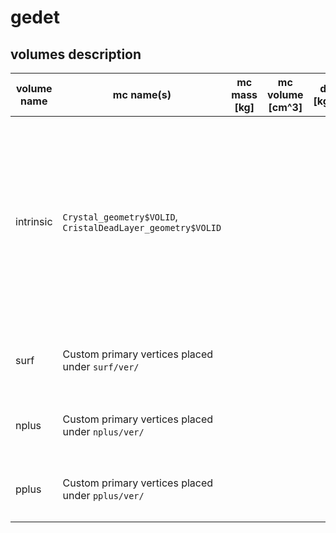 # gedet

## volumes description

| volume name | mc name(s) | mc mass [kg] | mc volume [cm^3] | density [kg/cm^3] | volume description | notes |
| ----------- | ---------- | ------------ | ---------------- | ----------------- | ------------------ | ----- |
| intrinsic   | `Crystal_geometry$VOLID`, `CristalDeadLayer_geometry$VOLID` | | | | Volume of all detectors deployed in GERDA PhaseII, split in dead and active parts | Detectors and active/dead volumes are simulated separately, files are marked with the `AV\|DV` keyword and with the channel number for a total amount of 40 files. `$VOLID` refers to the MaGe volume naming convention, a dictionary can be found under `UTILS/det-data/ged-mapping.json` | 
| surf        | Custom primary vertices placed under `surf/ver/` | | | | Complete detector surface in contact with LAr | Detectors are simulated separately, further info in `surf/ver/README.md` |
| nplus       | Custom primary vertices placed under `nplus/ver/` | | | | n+ contact surface in contact with LAr | Detectors are simulated separately, further info in `nplus/ver/README.md` |
| pplus       | Custom primary vertices placed under `pplus/ver/` | | | | p+ contact surface in contact with LAr | Detectors are simulated separately, further info in `pplus/ver/README.md` |
